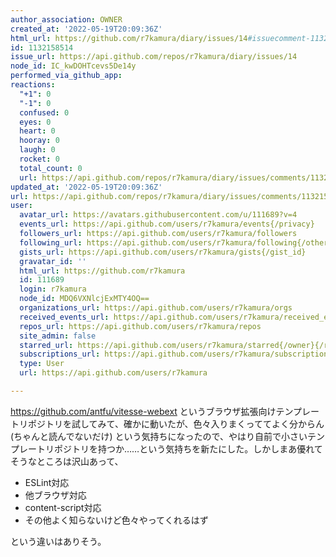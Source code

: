 ```yaml
---
author_association: OWNER
created_at: '2022-05-19T20:09:36Z'
html_url: https://github.com/r7kamura/diary/issues/14#issuecomment-1132158514
id: 1132158514
issue_url: https://api.github.com/repos/r7kamura/diary/issues/14
node_id: IC_kwDOHTcevs5De14y
performed_via_github_app: 
reactions:
  "+1": 0
  "-1": 0
  confused: 0
  eyes: 0
  heart: 0
  hooray: 0
  laugh: 0
  rocket: 0
  total_count: 0
  url: https://api.github.com/repos/r7kamura/diary/issues/comments/1132158514/reactions
updated_at: '2022-05-19T20:09:36Z'
url: https://api.github.com/repos/r7kamura/diary/issues/comments/1132158514
user:
  avatar_url: https://avatars.githubusercontent.com/u/111689?v=4
  events_url: https://api.github.com/users/r7kamura/events{/privacy}
  followers_url: https://api.github.com/users/r7kamura/followers
  following_url: https://api.github.com/users/r7kamura/following{/other_user}
  gists_url: https://api.github.com/users/r7kamura/gists{/gist_id}
  gravatar_id: ''
  html_url: https://github.com/r7kamura
  id: 111689
  login: r7kamura
  node_id: MDQ6VXNlcjExMTY4OQ==
  organizations_url: https://api.github.com/users/r7kamura/orgs
  received_events_url: https://api.github.com/users/r7kamura/received_events
  repos_url: https://api.github.com/users/r7kamura/repos
  site_admin: false
  starred_url: https://api.github.com/users/r7kamura/starred{/owner}{/repo}
  subscriptions_url: https://api.github.com/users/r7kamura/subscriptions
  type: User
  url: https://api.github.com/users/r7kamura

---
```

https://github.com/antfu/vitesse-webext というブラウザ拡張向けテンプレートリポジトリを試してみて、確かに動いたが、色々入りまくっててよく分からん (ちゃんと読んでないだけ) という気持ちになったので、やはり自前で小さいテンプレートリポジトリを持つか……という気持ちを新たにした。しかしまあ優れてそうなところは沢山あって、

- ESLint対応
- 他ブラウザ対応
- content-script対応
- その他よく知らないけど色々やってくれるはず

という違いはありそう。
